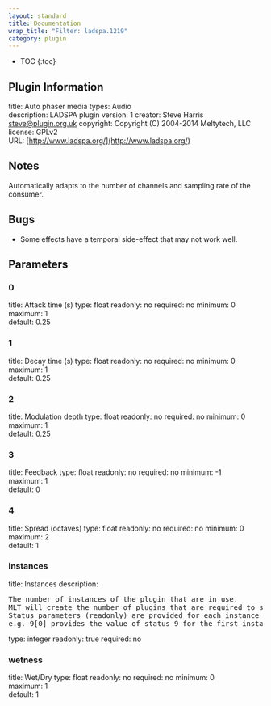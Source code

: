 ```yaml
---
layout: standard
title: Documentation
wrap_title: "Filter: ladspa.1219"
category: plugin
---
```

* TOC
{:toc}

## Plugin Information

title: Auto phaser
media types:
Audio  
description: LADSPA plugin
version: 1
creator: Steve Harris <steve@plugin.org.uk>
copyright: Copyright (C) 2004-2014 Meltytech, LLC  
license: GPLv2  
URL: [http://www.ladspa.org/](http://www.ladspa.org/)  

## Notes

Automatically adapts to the number of channels and sampling rate of the consumer.

## Bugs

* Some effects have a temporal side-effect that may not work well.


## Parameters

### 0

title: Attack time (s)  type: float
readonly: no
required: no
minimum: 0  
maximum: 1  
default: 0.25  

### 1

title: Decay time (s)  type: float
readonly: no
required: no
minimum: 0  
maximum: 1  
default: 0.25  

### 2

title: Modulation depth  type: float
readonly: no
required: no
minimum: 0  
maximum: 1  
default: 0.25  

### 3

title: Feedback  type: float
readonly: no
required: no
minimum: -1  
maximum: 1  
default: 0  

### 4

title: Spread (octaves)  type: float
readonly: no
required: no
minimum: 0  
maximum: 2  
default: 1  

### instances

title: Instances  description:
<pre>
The number of instances of the plugin that are in use.
MLT will create the number of plugins that are required to support the number of audio channels.
Status parameters (readonly) are provided for each instance and are accessed by specifying the instance number after the identifier (starting at zero).
e.g. 9[0] provides the value of status 9 for the first instance.
</pre>
type: integer
readonly: true
required: no

### wetness

title: Wet/Dry  type: float
readonly: no
required: no
minimum: 0  
maximum: 1  
default: 1  

